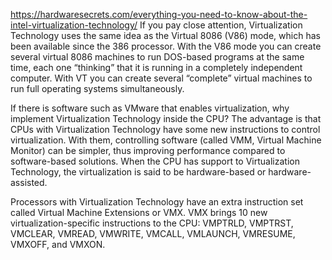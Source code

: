 https://hardwaresecrets.com/everything-you-need-to-know-about-the-intel-virtualization-technology/
If you pay close attention, Virtualization Technology uses the same idea as the Virtual 8086 (V86) mode, which has been available since the 386 processor. With the V86 mode you can create several virtual 8086 machines to run DOS-based programs at the same time, each one “thinking” that it is running in a completely independent computer. With VT you can create several “complete” virtual machines to run full operating systems simultaneously.

If there is software such as VMware that enables virtualization, why implement Virtualization Technology inside the CPU? The advantage is that CPUs with Virtualization Technology have some new instructions to control virtualization. With them, controlling software (called VMM, Virtual Machine Monitor) can be simpler, thus improving performance compared to software-based solutions. When the CPU has support to Virtualization Technology, the virtualization is said to be hardware-based or hardware-assisted.

Processors with Virtualization Technology have an extra instruction set called Virtual Machine Extensions or VMX. VMX brings 10 new virtualization-specific instructions to the CPU: VMPTRLD, VMPTRST, VMCLEAR, VMREAD, VMWRITE, VMCALL, VMLAUNCH, VMRESUME, VMXOFF, and VMXON.

